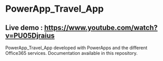 # PowerApp_Travel_App

## Live demo : https://www.youtube.com/watch?v=PU05Djraius

PowerApp_Travel_App developed with PowerApps and the different Office365 services. Documentation available in this repository.
